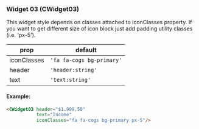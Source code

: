 ### Widget 03 (CWidget03)
This widget style depends on classes attached to iconClasses property. If you want to get different size of icon block just add padding utility classes (i.e. 'px-5').

prop | default
--- | ---
iconClasses  | `'fa fa-cogs bg-primary'`
header| `'header:string'`
text   | `'text:string'`

#### Example:
```html
<CWidget03 header="$1.999,50"
           text="Income"
           iconClasses="fa fa-cogs bg-primary px-5"/>
```
